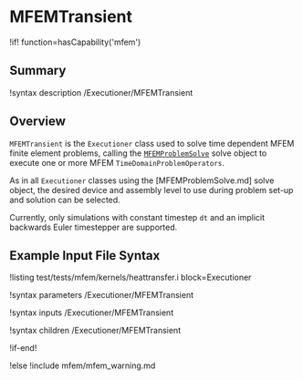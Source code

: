 # MFEMTransient

!if! function=hasCapability('mfem')

## Summary

!syntax description /Executioner/MFEMTransient

## Overview

`MFEMTransient` is the `Executioner` class used to solve time dependent MFEM finite element
problems, calling the [`MFEMProblemSolve`](MFEMProblemSolve.md) solve object to execute one or more
MFEM `TimeDomainProblemOperators`.

As in all `Executioner` classes using the [MFEMProblemSolve.md] solve object,
the desired device and assembly level to use during problem set-up and solution can be selected.

Currently, only simulations with constant timestep `dt` and an implicit backwards Euler timestepper
are supported.

## Example Input File Syntax

!listing test/tests/mfem/kernels/heattransfer.i block=Executioner

!syntax parameters /Executioner/MFEMTransient

!syntax inputs /Executioner/MFEMTransient

!syntax children /Executioner/MFEMTransient

!if-end!

!else
!include mfem/mfem_warning.md

